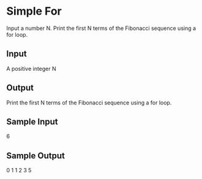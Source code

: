 # Simple For

Input a number N. Print the first N terms of the Fibonacci sequence using a for loop.


## Input
A positive integer N

## Output
Print the first N terms of the Fibonacci sequence using a for loop.

## Sample Input
6

## Sample Output
0 1 1 2 3 5

